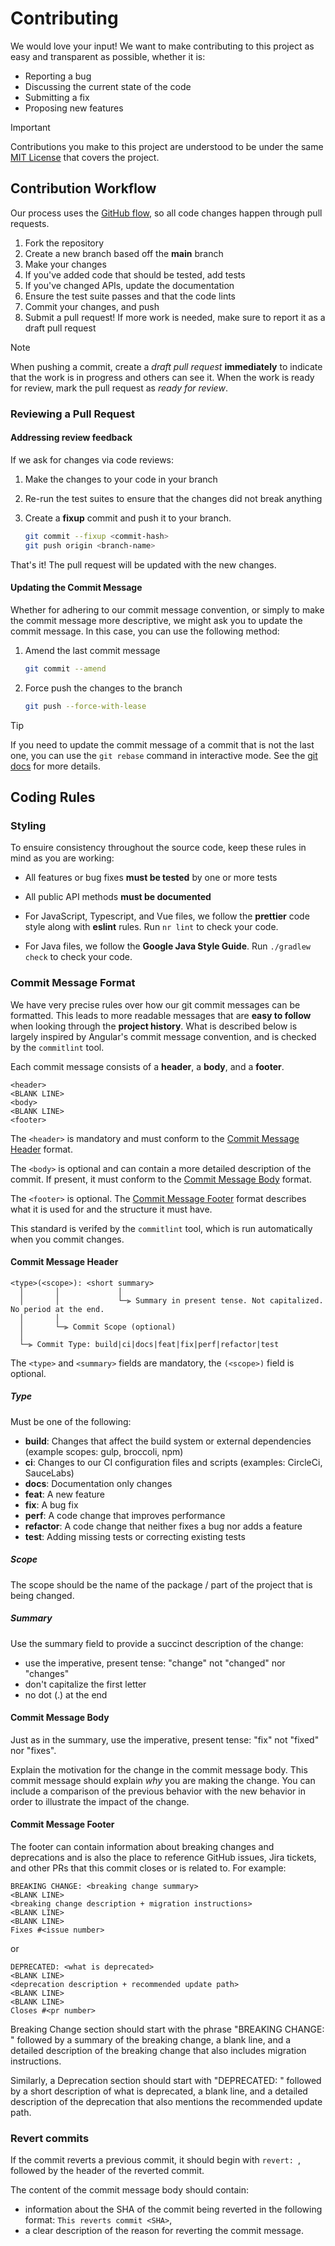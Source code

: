 # Contributing

We would love your input! We want to make contributing to this project as easy and transparent as possible, whether it is:

- Reporting a bug
- Discussing the current state of the code
- Submitting a fix
- Proposing new features

> [!IMPORTANT]
> Contributions you make to this project are understood to be under the same [MIT License](https://choosealicense.com/licenses/mit/) that covers the project.

## Contribution Workflow

Our process uses the [GitHub flow](https://guides.github.com/introduction/flow/), so all code changes happen through pull requests.

1. Fork the repository
2. Create a new branch based off the **main** branch
3. Make your changes
4. If you've added code that should be tested, add tests
5. If you've changed APIs, update the documentation
6. Ensure the test suite passes and that the code lints
7. Commit your changes, and push
8. Submit a pull request! If more work is needed, make sure to report it as a draft pull request

> [!NOTE]
> When pushing a commit, create a _draft pull request_ **immediately** to indicate that the work is in progress and others can see it.
> When the work is ready for review, mark the pull request as _ready for review_.

### Reviewing a Pull Request

#### Addressing review feedback

If we ask for changes via code reviews:

1. Make the changes to your code in your branch

2. Re-run the test suites to ensure that the changes did not break anything

3. Create a **fixup** commit and push it to your branch.
    
    ```bash
    git commit --fixup <commit-hash>
    git push origin <branch-name>
    ```

That's it! The pull request will be updated with the new changes.

#### Updating the Commit Message

Whether for adhering to our commit message convention, or simply to make the commit message more descriptive, we might ask you to update the commit message.
In this case, you can use the following method:

1. Amend the last commit message

    ```bash
    git commit --amend
    ```

2. Force push the changes to the branch

    ```bash
    git push --force-with-lease
    ```

> [!TIP]
> If you need to update the commit message of a commit that is not the last one, you can use the `git rebase` command in interactive mode.
> See the [git docs](https://git-scm.com/docs/git-rebase#_interactive_mode) for more details.

## Coding Rules

### Styling

To ensuire consistency throughout the source code, keep these rules in mind as you are working:

- All features or bug fixes **must be tested** by one or more tests

- All public API methods **must be documented**

- For JavaScript, Typescript, and Vue files, we follow the **prettier** code style along with **eslint** rules. Run `nr lint` to check your code.

- For Java files, we follow the **Google Java Style Guide**. Run `./gradlew check` to check your code.

### Commit Message Format

We have very precise rules over how our git commit messages can be formatted. This leads to more readable messages that are **easy to follow** when looking through the **project history**. What is described below is largely inspired by Angular's commit message convention, and is checked by the `commitlint` tool.

Each commit message consists of a **header**, a **body**, and a **footer**.

```
<header>
<BLANK LINE>
<body>
<BLANK LINE>
<footer>
```

The `<header>` is mandatory and must conform to the [Commit Message Header](#commit-message-header) format.

The `<body>` is optional and can contain a more detailed description of the commit. If present, it must conform to the [Commit Message Body](#commit-message-body) format.

The `<footer>` is optional. The [Commit Message Footer](#commit-message-footer) format describes what it is used for and the structure it must have.

This standard is verifed by the `commitlint` tool, which is run automatically when you commit changes.

#### Commit Message Header

```
<type>(<scope>): <short summary>
  │       │             │
  │       │             └─⫸ Summary in present tense. Not capitalized. No period at the end.
  │       │
  │       └─⫸ Commit Scope (optional)
  │
  └─⫸ Commit Type: build|ci|docs|feat|fix|perf|refactor|test
```

The `<type>` and `<summary>` fields are mandatory, the `(<scope>)` field is optional.

##### Type

Must be one of the following:

- **build**: Changes that affect the build system or external dependencies (example scopes: gulp, broccoli, npm)
- **ci**: Changes to our CI configuration files and scripts (examples: CircleCi, SauceLabs)
- **docs**: Documentation only changes
- **feat**: A new feature
- **fix**: A bug fix
- **perf**: A code change that improves performance
- **refactor**: A code change that neither fixes a bug nor adds a feature
- **test**: Adding missing tests or correcting existing tests

##### Scope

The scope should be the name of the package / part of the project that is being changed.

##### Summary

Use the summary field to provide a succinct description of the change:

- use the imperative, present tense: "change" not "changed" nor "changes"
- don't capitalize the first letter
- no dot (.) at the end

#### Commit Message Body

Just as in the summary, use the imperative, present tense: "fix" not "fixed" nor "fixes".

Explain the motivation for the change in the commit message body. This commit message should explain _why_ you are making the change.
You can include a comparison of the previous behavior with the new behavior in order to illustrate the impact of the change.

#### Commit Message Footer

The footer can contain information about breaking changes and deprecations and is also the place to reference GitHub issues, Jira tickets, and other PRs that this commit closes or is related to.
For example:

```
BREAKING CHANGE: <breaking change summary>
<BLANK LINE>
<breaking change description + migration instructions>
<BLANK LINE>
<BLANK LINE>
Fixes #<issue number>
```

or

```
DEPRECATED: <what is deprecated>
<BLANK LINE>
<deprecation description + recommended update path>
<BLANK LINE>
<BLANK LINE>
Closes #<pr number>
```

Breaking Change section should start with the phrase "BREAKING CHANGE: " followed by a summary of the breaking change, a blank line, and a detailed description of the breaking change that also includes migration instructions.

Similarly, a Deprecation section should start with "DEPRECATED: " followed by a short description of what is deprecated, a blank line, and a detailed description of the deprecation that also mentions the recommended update path.

### Revert commits

If the commit reverts a previous commit, it should begin with `revert: `, followed by the header of the reverted commit.

The content of the commit message body should contain:

- information about the SHA of the commit being reverted in the following format: `This reverts commit <SHA>`,
- a clear description of the reason for reverting the commit message.
